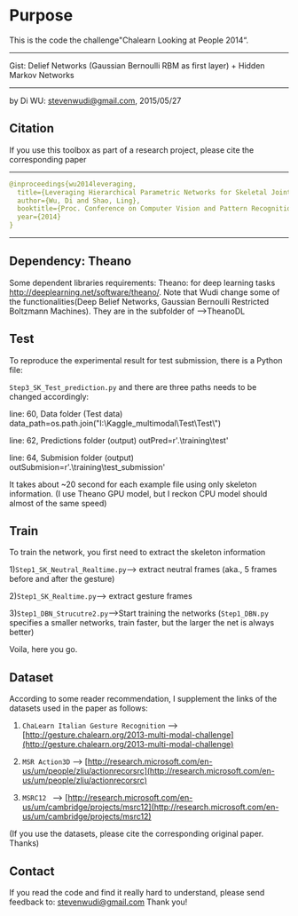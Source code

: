 Purpose
=============
This is the code the challenge"Chalearn Looking at People 2014“.
******************************************************************************************************
Gist: Delief Networks (Gaussian Bernoulli RBM as first layer) + Hidden Markov Networks
******************************************************************************************************
by Di WU: stevenwudi@gmail.com, 2015/05/27


Citation
-------
If you use this toolbox as part of a research project, please cite the corresponding paper
******************************************************************************************************
```yaml
@inproceedings{wu2014leveraging,
  title={Leveraging Hierarchical Parametric Networks for Skeletal Joints Based Action Segmentation and Recognition},
  author={Wu, Di and Shao, Ling},
  booktitle={Proc. Conference on Computer Vision and Pattern Recognition (CVPR)},
  year={2014}
}
```
******************************************************************************************************


Dependency: Theano
-------
Some dependent libraries requirements:
Theano: for deep learning tasks http://deeplearning.net/software/theano/.
		Note that Wudi change some of the functionalities(Deep Belief Networks, Gaussian Bernoulli Restricted Boltzmann Machines).
		They are in the subfolder of -->TheanoDL


	
Test
-------
To reproduce the experimental result for test submission, there is a Python file:

`Step3_SK_Test_prediction.py` and there are three paths needs to be changed accordingly:

line: 60, Data folder (Test data)
data_path=os.path.join("I:\Kaggle_multimodal\Test\Test\\") 
 
line: 62, Predictions folder (output)
outPred=r'.\training\test'

line: 64, Submision folder (output)
outSubmision=r'.\training\test_submission'

It takes about ~20 second for each example file using only skeleton information. (I use Theano GPU model, but I reckon CPU model should almost of the same speed)

Train
-------
To train the network, you first need to extract the skeleton information

1)`Step1_SK_Neutral_Realtime.py`--> extract neutral frames (aka., 5 frames before and after the gesture)

2)`Step1_SK_Realtime.py`--> extract gesture frames

3)`Step1_DBN_Strucutre2.py`-->Start training the networks (`Step1_DBN.py` specifies a smaller networks, train faster, but the larger the net is always better)

Voila, here you go.

Dataset
-------
According to some reader recommendation, I supplement the links of the datasets used in the paper as follows:

1) `ChaLearn Italian Gesture Recognition` --> [http://gesture.chalearn.org/2013-multi-modal-challenge](http://gesture.chalearn.org/2013-multi-modal-challenge)

2) `MSR Action3D` --> [http://research.microsoft.com/en-us/um/people/zliu/actionrecorsrc](http://research.microsoft.com/en-us/um/people/zliu/actionrecorsrc)

3) `MSRC12 ` --> [http://research.microsoft.com/en-us/um/cambridge/projects/msrc12](http://research.microsoft.com/en-us/um/cambridge/projects/msrc12)

(If you use the datasets, please cite the corresponding original paper. Thanks)

Contact
-------
If you read the code and find it really hard to understand, please send feedback to: stevenwudi@gmail.com
Thank you!
